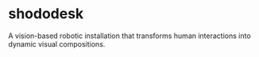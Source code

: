 # shododesk
A vision-based robotic installation that transforms human interactions into dynamic visual compositions.
